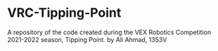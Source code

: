 # VRC-Tipping-Point
A repository of the code created during the VEX Robotics Competition 2021-2022 season, Tipping Point.
by Ali Ahmad, 1353V
